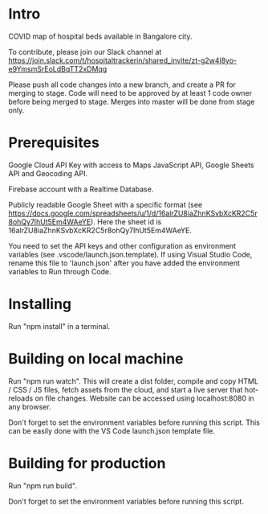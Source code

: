 # Intro
COVID map of hospital beds available in Bangalore city.

To contribute, please join our Slack channel at https://join.slack.com/t/hospitaltrackerin/shared_invite/zt-g2w4l8yo-e9YmsmSrEoLdBqTT2xDMqg

Please push all code changes into a new branch, and create a PR for merging to stage. Code will need to be approved by at least 1 code owner before being merged to stage. Merges into master will be done from stage only.

# Prerequisites
Google Cloud API Key with access to Maps JavaScript API, Google Sheets API and Geocoding API.

Firebase account with a Realtime Database.

Publicly readable Google Sheet with a specific format (see https://docs.google.com/spreadsheets/u/1/d/16alrZU8iaZhnKSvbXcKR2C5r8ohQy7lhUt5Em4WAeYE). Here the sheet id is 16alrZU8iaZhnKSvbXcKR2C5r8ohQy7lhUt5Em4WAeYE.

You need to set the API keys and other configuration as environment variables (see .vscode/launch.json.template). If using Visual Studio Code, rename this file to 'launch.json' after you have added the environment variables to Run through Code.

# Installing
Run "npm install" in a terminal.

# Building on local machine
Run "npm run watch". This will create a dist folder, compile and copy HTML / CSS / JS files, fetch assets from the cloud, and start a live server that hot-reloads on file changes. Website can be accessed using localhost:8080 in any browser.

Don't forget to set the environment variables before running this script. This can be easily done with the VS Code launch.json template file.

# Building for production
Run "npm run build".

Don't forget to set the environment variables before running this script.
